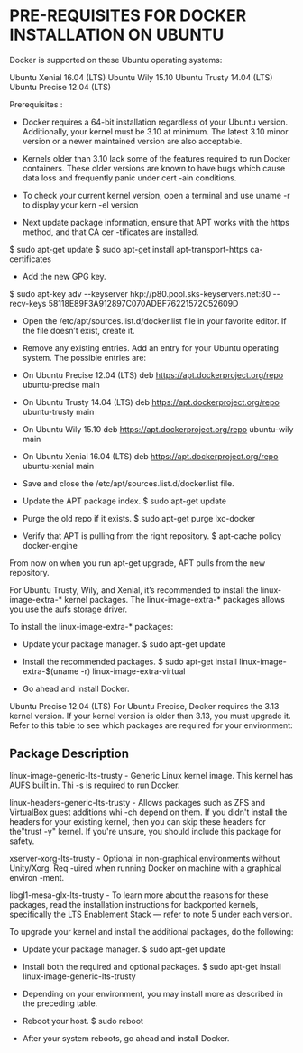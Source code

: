 # PRE-REQUISITES FOR DOCKER INSTALLATION ON UBUNTU

Docker is supported on these Ubuntu operating systems:

Ubuntu Xenial 16.04 (LTS)
Ubuntu Wily 15.10
Ubuntu Trusty 14.04 (LTS)
Ubuntu Precise 12.04 (LTS)

Prerequisites :
* Docker requires a 64-bit installation regardless of your Ubuntu version. Additionally, your
  kernel must be 3.10 at minimum. The latest 3.10 minor version or a newer maintained version
  are also acceptable.

* Kernels older than 3.10 lack some of the features required to run Docker containers. These 
  older versions are known to have bugs which cause data loss and frequently panic under cert
  -ain conditions.

* To check your current kernel version, open a terminal and use uname -r to display your kern
  -el version

- Next update package information, ensure that APT works with the https method, and that CA cer
  -tificates are installed.

 $ sudo apt-get update
 $ sudo apt-get install apt-transport-https ca-certificates

- Add the new GPG key.

 $ sudo apt-key adv --keyserver hkp://p80.pool.sks-keyservers.net:80 --recv-keys 58118E89F3A912897C070ADBF76221572C52609D

- Open the /etc/apt/sources.list.d/docker.list file in your favorite editor.
  If the file doesn’t exist, create it.

- Remove any existing entries. Add an entry for your Ubuntu operating system.
  The possible entries are:

- On Ubuntu Precise 12.04 (LTS)
  deb https://apt.dockerproject.org/repo ubuntu-precise main
- On Ubuntu Trusty 14.04 (LTS)
  deb https://apt.dockerproject.org/repo ubuntu-trusty main
- On Ubuntu Wily 15.10
  deb https://apt.dockerproject.org/repo ubuntu-wily main
- On Ubuntu Xenial 16.04 (LTS)
  deb https://apt.dockerproject.org/repo ubuntu-xenial main

- Save and close the /etc/apt/sources.list.d/docker.list file.

- Update the APT package index.
  $ sudo apt-get update

- Purge the old repo if it exists.
  $ sudo apt-get purge lxc-docker

- Verify that APT is pulling from the right repository.
  $ apt-cache policy docker-engine

From now on when you run apt-get upgrade, APT pulls from the new repository.

For Ubuntu Trusty, Wily, and Xenial, it’s recommended to install the linux-image-extra-* kernel packages.
The linux-image-extra-* packages allows you use the aufs storage driver.

To install the linux-image-extra-* packages:

- Update your package manager.
  $ sudo apt-get update

- Install the recommended packages.
  $ sudo apt-get install linux-image-extra-$(uname -r) linux-image-extra-virtual

- Go ahead and install Docker.

Ubuntu Precise 12.04 (LTS)
For Ubuntu Precise, Docker requires the 3.13 kernel version. If your kernel version is older than 3.13,
you must upgrade it. Refer to this table to see which packages are required for your environment:

Package	Description
-------------------
linux-image-generic-lts-trusty		- Generic Linux kernel image. This kernel has AUFS built in. Thi
					  -s is required to run Docker.

linux-headers-generic-lts-trusty	- Allows packages such as ZFS and VirtualBox guest additions whi
					  -ch depend on them. If you didn't install the headers for your
					  existing kernel, then you can skip these headers for the"trust
					  -y" kernel. If you're unsure, you should include this package 
					  for safety.

xserver-xorg-lts-trusty			- Optional in non-graphical environments without Unity/Xorg. Req
					  -uired when running Docker on machine with a graphical environ
					  -ment.

libgl1-mesa-glx-lts-trusty		- To learn more about the reasons for these packages, read the
					  installation instructions for backported kernels, specifically
					  the LTS Enablement Stack — refer to note 5 under each version.

To upgrade your kernel and install the additional packages, do the following:

- Update your package manager.
  $ sudo apt-get update

- Install both the required and optional packages.
  $ sudo apt-get install linux-image-generic-lts-trusty

- Depending on your environment, you may install more as described in the preceding table.

- Reboot your host.
  $ sudo reboot

- After your system reboots, go ahead and install Docker.
